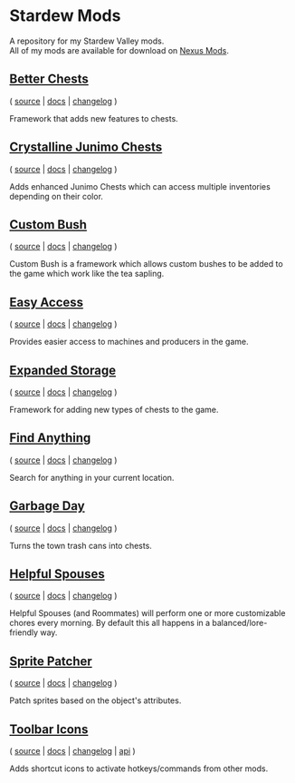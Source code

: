 ﻿# Stardew Mods

A repository for my Stardew Valley mods.  
All of my mods are available for download on [Nexus Mods](https://www.nexusmods.com/users/1643034?tab=user+files&BH=0).

## [Better Chests](https://www.nexusmods.com/stardewvalley/mods/9791)

( [source](BetterChests)
| [docs](BetterChests/README.md)
| [changelog](BetterChests/CHANGELOG.md) )

Framework that adds new features to chests.

## [Crystalline Junimo Chests](http://www.nexusmods.com/stardewvalley/)
    
( [source](CrystallineJunimoChests)
| [docs](CrystallineJunimoChests/README.md)
| [changelog](CrystallineJunimoChests/CHANGELOG.md) )

Adds enhanced Junimo Chests which can access multiple inventories depending on their color.

## [Custom Bush](https://www.nexusmods.com/stardewvalley/mods/TBD)

( [source](CustomBush)
| [docs](CustomBush/README.md)
| [changelog](CustomBush/CHANGELOG.md) )

Custom Bush is a framework which allows custom bushes to be added to the game which work like the tea sapling.

## [Easy Access](https://www.nexusmods.com/stardewvalley/mods/11002)

( [source](EasyAccess)
| [docs](EasyAccess/README.md)
| [changelog](EasyAccess/CHANGELOG.md) )

Provides easier access to machines and producers in the game.

## [Expanded Storage](https://www.nexusmods.com/stardewvalley/mods/7431)

( [source](ExpandedStorage)
| [docs](ExpandedStorage/README.md)
| [changelog](ExpandedStorage/CHANGELOG.md) )

Framework for adding new types of chests to the game.

## [Find Anything](https://www.nexusmods.com/stardewvalley/)

( [source](FindAnything)
| [docs](FindAnything/README.md)
| [changelog](FindAnything/CHANGELOG.md) )

Search for anything in your current location.

## [Garbage Day](https://www.nexusmods.com/stardewvalley/mods/8204)

( [source](GarbageDay)
| [docs](GarbageDay/README.md)
| [changelog](GarbageDay/CHANGELOG.md) )

Turns the town trash cans into chests.

## [Helpful Spouses](https://www.nexusmods.com/stardewvalley/mods/5175)

( [source](HelpfulSpouses)
| [docs](HelpfulSpouses/README.md)
| [changelog](HelpfulSpouses/CHANGELOG.md) )

Helpful Spouses (and Roommates) will perform one or more customizable chores every morning. By default this all happens
in a balanced/lore-friendly way.

## [Sprite Patcher](https://www.nexusmods.com/stardewvalley/)

( [source](SpritePatcher)
| [docs](SpritePatcher/README.md)
| [changelog](SpritePatcher/CHANGELOG.md) )

Patch sprites based on the object's attributes.

## [Toolbar Icons](https://www.nexusmods.com/stardewvalley/mods/11026)

( [source](ToolbarIcons)
| [docs](ToolbarIcons/README.md)
| [changelog](ToolbarIcons/CHANGELOG.md)
| [api](Common/Services/Integrations/ToolbarIcons/IToolbarIconsApi.cs) )

Adds shortcut icons to activate hotkeys/commands from other mods.
